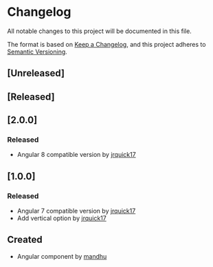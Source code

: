 # Changelog
All notable changes to this project will be documented in this file.

The format is based on [Keep a Changelog](https://keepachangelog.com/en/1.0.0/),
and this project adheres to [Semantic Versioning](https://semver.org/spec/v2.0.0.html).

## [Unreleased]

## [Released]

## [2.0.0]
### Released
* Angular 8 compatible version by [jrquick17](https://github.com/jrquick17)

## [1.0.0]
### Released
* Angular 7 compatible version by [jrquick17](https://github.com/jrquick17)
* Add vertical option by [jrquick17](https://github.com/jrquick17)

## Created
* Angular component by [mandhu](https://github.com/mandhu)
